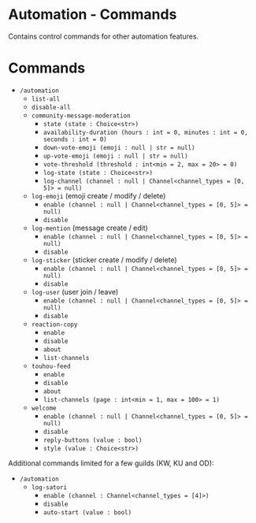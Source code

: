 # Automation - Commands

Contains control commands for other automation features.

# Commands

- `/automation`
    - `list-all`
    - `disable-all`
    - `community-message-moderation`
        - `state (state : Choice<str>)`
        - `availability-duration (hours : int = 0, minutes : int = 0, seconds : int = 0)`
        - `down-vote-emoji (emoji : null | str = null)`
        - `up-vote-emoji (emoji : null | str = null)`
        - `vote-threshold (threshold : int<min = 2, max = 20> = 0)`
        - `log-state (state : Choice<str>)`
        - `log-channel (channel : null | Channel<channel_types = [0, 5]> = null)`
    - `log-emoji` (emoji create / modify / delete)
        - `enable (channel : null | Channel<channel_types = [0, 5]> = null)`
        - `disable`
    - `log-mention` (message create / edit)
        - `enable (channel : null | Channel<channel_types = [0, 5]> = null)`
        - `disable`
    - `log-sticker` (sticker create / modify / delete)
        - `enable (channel : null | Channel<channel_types = [0, 5]> = null)`
        - `disable`
    - `log-user` (user join / leave)
        - `enable (channel : null | Channel<channel_types = [0, 5]> = null)`
        - `disable`
    - `reaction-copy`
        - `enable`
        - `disable`
        - `about`
        - `list-channels`
    - `touhou-feed`
        - `enable`
        - `disable`
        - `about`
        - `list-channels (page : int<min = 1, max = 100> = 1)`
    - `welcome`
        - `enable (channel : null | Channel<channel_types = [0, 5]> = null)`
        - `disable`
        - `reply-buttons (value : bool)`
        - `style (value : Choice<str>)`


Additional commands limited for a few guilds (KW, KU and OD):

- `/automation`
  - `log-satori` 
    - `enable (channel : Channel<channel_types = [4]>)`
    - `disable`
    - `auto-start (value : bool)`
